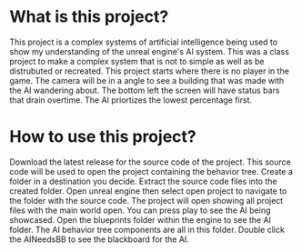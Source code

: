 # What is this project?

This project is a complex systems of artificial intelligence being used to show my understanding of the unreal engine's AI system. This was a class project to make a complex system that is not to simple as well as be distrubuted or recreated. This project starts where there is no player in the game. The camera will be in a angle to see a building that was made with the AI wandering about. The bottom left the screen will have status bars that drain overtime. The AI priortizes the lowest percentage first.

# How to use this project?

Download the latest release for the source code of the project. This source code will be used to open the project containing the behavior tree. Create a folder in a destination you decide. Extract the source code files into the created folder. Open unreal engine then select open project to navigate to the folder with the source code. The project will open showing all project files with the main world open. You can press play to see the AI being showcased. Open the blueprints folder within the engine to see the AI folder. The AI behavior tree components are all in this folder. Double click the AINeedsBB to see the blackboard for the AI.
